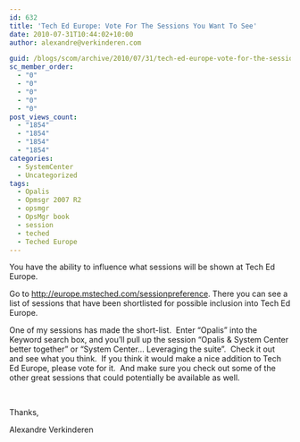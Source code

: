 ```yaml
---
id: 632
title: 'Tech Ed Europe: Vote For The Sessions You Want To See'
date: 2010-07-31T10:44:02+10:00
author: alexandre@verkinderen.com

guid: /blogs/scom/archive/2010/07/31/tech-ed-europe-vote-for-the-sessions-you-want-to-see.aspx
sc_member_order:
  - "0"
  - "0"
  - "0"
  - "0"
  - "0"
post_views_count:
  - "1854"
  - "1854"
  - "1854"
  - "1854"
categories:
  - SystemCenter
  - Uncategorized
tags:
  - Opalis
  - Opmsgr 2007 R2
  - opsmgr
  - OpsMgr book
  - session
  - teched
  - Teched Europe
---
```

You have the ability to influence what sessions will be shown at Tech Ed Europe.

Go to <http://europe.msteched.com/sessionpreference>. There you can see a list of sessions that have been shortlisted for possible inclusion into Tech Ed Europe.

One of my sessions has made the short-list.&#160; Enter “Opalis” into the Keyword search box, and you’ll pull up the session “Opalis & System Center better together” or “System Center… Leveraging the suite”.&#160; Check it out and see what you think.&#160; If you think it would make a nice addition to Tech Ed Europe, please vote for it.&#160; And make sure you check out some of the other great sessions that could potentially be available as well.

&#160;

Thanks,

Alexandre Verkinderen
